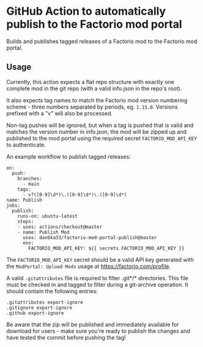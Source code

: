# GitHub Action to automatically publish to the Factorio mod portal

Builds and publishes tagged releases of a Factorio mod to the Factorio mod portal.

## Usage
Currently, this action expects a flat repo structure with exactly one complete mod in the git repo (with a valid info.json in the repo's root).

It also expects tag names to match the Factorio mod version numbering scheme - three numbers separated by periods, eg. `1.15.0`. Versions prefixed with a "v" will also be processed.

Non-tag pushes will be ignored, but when a tag is pushed that is valid and matches the version number in info.json, the mod will be zipped up and published to the mod portal using the required secret `FACTORIO_MOD_API_KEY` to authenticate.

An example workflow to publish tagged releases:

    on:
      push:
        branches:
          - main
        tags:
          - v?([0-9]\d*)\.([0-9]\d*)\.([0-9]\d*)
    name: Publish
    jobs:
      publish:
        runs-on: ubuntu-latest
        steps:
        - uses: actions/checkout@master
        - name: Publish Mod
          uses: danbka33/factorio-mod-portal-publish@master
          env:
            FACTORIO_MOD_API_KEY: ${{ secrets.FACTORIO_MOD_API_KEY }}


The `FACTORIO_MOD_API_KEY` secret should be a valid API key generated with the `ModPortal: Upload Mods` usage at https://factorio.com/profile.

A valid `.gitattributes` file is required to filter .git*/* directories. This file must be checked in and tagged to filter during a git-archive operation. It should contain the following entries:

    .gitattributes export-ignore
    .gitignore export-ignore
    .github export-ignore


Be aware that the zip will be published and immediately available for download for users - make sure you're ready to publish the changes and have tested the commit before pushing the tag!
